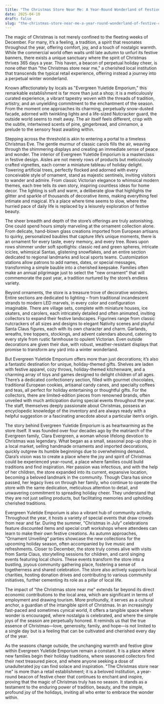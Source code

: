 ```yaml
---
title: "The Christmas Store Near Me: A Year-Round Wonderland of Festive Cheer"
date: 2025-04-10
draft: false
slug: "the-christmas-store-near-me-a-year-round-wonderland-of-festive-cheer" 
---
```


The magic of Christmas is not merely confined to the fleeting weeks of December. For many, it’s a feeling, a tradition, a spirit that resonates throughout the year, offering comfort, joy, and a touch of nostalgic warmth. While the commercial world often waits until late autumn to unfurl its festive banners, there exists a unique sanctuary where the spirit of Christmas thrives 365 days a year. This haven, a beacon of perpetual holiday cheer, is none other than "the Christmas store near me," a cherished local institution that transcends the typical retail experience, offering instead a journey into a perpetual winter wonderland.

Known affectionately by locals as "Evergreen Yuletide Emporium," this remarkable establishment is far more than just a shop; it is a meticulously curated experience, a vibrant tapestry woven with the threads of tradition, artistry, and an unyielding commitment to the enchantment of the season. From the moment one approaches its charming, perpetually snow-dusted facade, adorned with twinkling lights and a life-sized Nutcracker guard, the outside world seems to melt away. The air itself feels different, crisp with the subtle, intertwined scents of pine, gingerbread, and cinnamon, a prelude to the sensory feast awaiting within.

Stepping across the threshold is akin to entering a portal to a timeless Christmas Eve. The gentle murmur of classic carols fills the air, weaving through the shimmering displays and creating an immediate sense of peace and wonder. The interior of Evergreen Yuletide Emporium is a masterclass in festive design. Aisles are not merely rows of products but meticulously crafted vignettes, each corner a miniature tableau of holiday delight. Towering artificial trees, perfectly flocked and adorned with every conceivable style of ornament, stand as majestic sentinels, inviting visitors to wander and admire. From classic Victorian elegance to whimsical modern themes, each tree tells its own story, inspiring countless ideas for home decor. The lighting is soft and warm, a deliberate glow that highlights the glitter and sparkle of thousands of decorative items, making everything feel intimate and magical. It’s a place where time seems to slow, where the hurried pace of daily life is replaced by a leisurely exploration of festive beauty.

The sheer breadth and depth of the store’s offerings are truly astonishing. One could spend hours simply marveling at the ornament collection alone. From delicate, hand-blown glass creations imported from European artisans to quirky, personalized baubles that capture life’s unique moments, there is an ornament for every taste, every memory, and every tree. Rows upon rows shimmer under soft spotlights: classic red and green spheres, intricate icicles, whimsical Santas, glistening snowflakes, and an entire section dedicated to regional landmarks and local sports teams. Customization stations allow patrons to add names, dates, or special messages, transforming a simple bauble into a cherished keepsake. Families often make an annual pilgrimage just to select the "new ornament" that will commemorate the past year, a tradition nurtured by the store’s endless variety.

Beyond ornaments, the store is a treasure trove of decorative wonders. Entire sections are dedicated to lighting – from traditional incandescent strands to modern LED marvels, in every color and configuration imaginable. There are village sets, complete with miniature houses, ice skaters, and carolers, each intricately detailed and often animated, inviting collectors to expand their festive landscapes. Figurines range from classic nutcrackers of all sizes and designs to elegant Nativity scenes and playful Santa Claus figures, each with its own character and charm. Garlands, wreaths, tree toppers, stockings, and advent calendars abound, catering to every style from rustic farmhouse to opulent Victorian. Even outside decorations are given their due, with robust, weather-resistant displays that promise to transform any yard into a winter wonderland.

But Evergreen Yuletide Emporium offers more than just decorations; it’s also a fantastic destination for unique, holiday-themed gifts. Shelves are laden with festive apparel, cozy throws, holiday-themed kitchenware, and a charming array of toys and games designed to delight children of all ages. There’s a dedicated confectionery section, filled with gourmet chocolates, traditional European cookies, artisanal candy canes, and specialty coffees and teas, all perfect for holiday entertaining or thoughtful gifts. For the collectors, there are limited-edition pieces from renowned brands, often unveiled with much anticipation during special events throughout the year. The staff, themselves deeply passionate about Christmas, possess an encyclopedic knowledge of the inventory and are always ready with a helpful suggestion or a fascinating anecdote about a particular item’s origin.

The story behind Evergreen Yuletide Emporium is as heartwarming as the store itself. It was founded over four decades ago by the matriarch of the Evergreen family, Clara Evergreen, a woman whose lifelong devotion to Christmas was legendary. What began as a small, seasonal pop-up shop in a local market, selling handmade ornaments and imported decorations, quickly outgrew its humble beginnings due to overwhelming demand. Clara’s vision was to create a place where the joy and spirit of Christmas could be experienced year-round, a place where families could build traditions and find inspiration. Her passion was infectious, and with the help of her children, the store expanded into its current, expansive location, becoming a beloved landmark in the community. Though Clara has since passed, her legacy lives on through her family, who continue to operate the store with the same dedication, meticulous attention to detail, and unwavering commitment to spreading holiday cheer. They understand that they are not just selling products, but facilitating memories and upholding cherished traditions.

Evergreen Yuletide Emporium is also a vibrant hub of community activity. Throughout the year, it hosts a variety of special events that draw crowds from near and far. During the summer, "Christmas in July" celebrations feature discounted items and special craft workshops where attendees can learn to make their own festive creations. As autumn approaches, "Ornament Unveiling" parties showcase the new collections for the upcoming holiday season, often accompanied by live music and refreshments. Closer to December, the store truly comes alive with visits from Santa Claus, storytelling sessions for children, and carol singing events featuring local choirs. These events transform the store into a bustling, joyous community gathering place, fostering a sense of togetherness and shared celebration. The store also actively supports local charities, hosting donation drives and contributing to various community initiatives, further cementing its role as a pillar of local life.

The impact of "the Christmas store near me" extends far beyond its direct economic contributions to the local area, which are significant in terms of employment and drawing tourism. More profoundly, it serves as a cultural anchor, a guardian of the intangible spirit of Christmas. In an increasingly fast-paced and sometimes cynical world, it offers a tangible space where wonder is encouraged, where nostalgia is celebrated, and where the simple joys of the season are perpetually honored. It reminds us that the true essence of Christmas—love, generosity, family, and hope—is not limited to a single day but is a feeling that can be cultivated and cherished every day of the year.

As the seasons change outside, the unchanging warmth and festive glow within Evergreen Yuletide Emporium remain a constant. It is a place where new families begin their holiday traditions, where seasoned collectors find their next treasured piece, and where anyone seeking a dose of unadulterated joy can find solace and inspiration. "The Christmas store near me" is more than a retail establishment; it is a beloved institution, a year-round beacon of festive cheer that continues to enchant and inspire, proving that the magic of Christmas truly has no season. It stands as a testament to the enduring power of tradition, beauty, and the simple, profound joy of the holidays, inviting all who enter to embrace the wonder within.